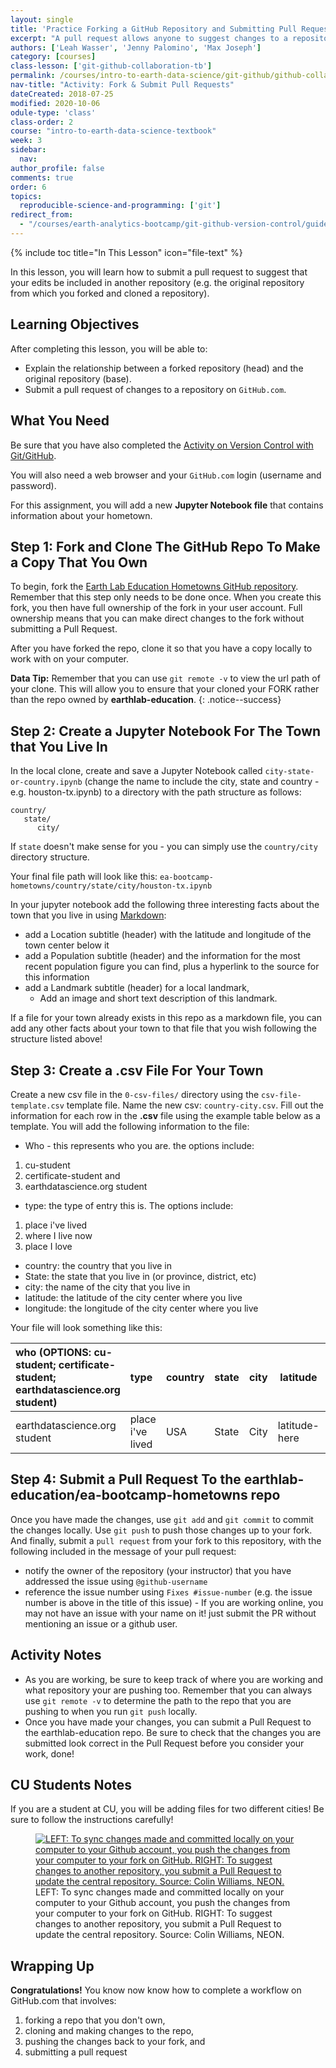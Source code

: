 ```yaml
---
layout: single
title: 'Practice Forking a GitHub Repository and Submitting Pull Requests'
excerpt: "A pull request allows anyone to suggest changes to a repository on GitHub that can be easily reviewed by others. Learn how to submit pull requests on GitHub.com to suggest changes to a GitHub repository."
authors: ['Leah Wasser', 'Jenny Palomino', 'Max Joseph']
category: [courses]
class-lesson: ['git-github-collaboration-tb']
permalink: /courses/intro-to-earth-data-science/git-github/github-collaboration/practice-pull-requests/
nav-title: "Activity: Fork & Submit Pull Requests"
dateCreated: 2018-07-25
modified: 2020-10-06
odule-type: 'class'
class-order: 2
course: "intro-to-earth-data-science-textbook"
week: 3
sidebar:
  nav:
author_profile: false
comments: true
order: 6
topics:
  reproducible-science-and-programming: ['git']
redirect_from:
  - "/courses/earth-analytics-bootcamp/git-github-version-control/guided-activity-pull-request/"
---
```

{% include toc title="In This Lesson" icon="file-text" %}

In this lesson, you will learn how to submit a pull request to suggest that your edits be included in another repository (e.g. the original repository from which you forked and cloned a repository).

<div class='notice--success' markdown="1">

## <i class="fa fa-graduation-cap" aria-hidden="true"></i> Learning Objectives

After completing this lesson, you will be able to:

* Explain the relationship between a forked repository (head) and the original repository (base).
* Submit a pull request of changes to a repository on `GitHub.com`. 


## <i class="fa fa-check-square-o fa-2" aria-hidden="true"></i> What You Need

Be sure that you have also completed the <a href="{{ site.url }}/courses/intro-to-earth-data-science/git-github/version-control/guided-activity-version-control/">Activity on Version Control with Git/GitHub</a>.

You will also need a web browser and your `GitHub.com` login (username and password). 

</div>




For this assignment, you will add a new **Jupyter Notebook file** that contains information about your hometown. 


## Step 1: Fork and Clone The GitHub Repo To Make a Copy That You Own

To begin, fork the <a href="https://github.com/earthlab-education/ea-bootcamp-hometowns" target="_blank">Earth Lab Education Hometowns GitHub repository</a>.
Remember that this step only needs to be done once. When you create this fork, you then have full ownership of the fork in your user account. Full ownership means that you can make direct changes to the fork without submitting a Pull Request.

After you have forked the repo, clone it so that you have a copy locally to work with on your computer. 

<i class="fa fa-star"></i> **Data Tip:** Remember that you can use `git remote -v` to view the url path of your clone. This will allow you to ensure that your cloned your FORK rather than the repo owned by **earthlab-education**. 
{: .notice--success}


## Step 2:  Create a Jupyter Notebook For The Town that You Live In

In the local clone, create and save a Jupyter Notebook called `city-state-or-country.ipynb`  (change the name to include the city, state and country - e.g. houston-tx.ipynb) to a directory with the path structure as follows:

```
country/
   state/
      city/
```

If `state` doesn't make sense for you - you can simply use the  `country/city` directory structure. 

Your final file path will look like this: `ea-bootcamp-hometowns/country/state/city/houston-tx.ipynb`

In your jupyter notebook add the following three interesting facts about the town that you live in using [Markdown](https://www.earthdatascience.org/courses/intro-to-earth-data-science/file-formats/use-text-files/format-text-with-markdown-jupyter-notebook/):

- add a Location subtitle (header) with the latitude and longitude of the town center below it
- add a Population subtitle (header) and the information for the most recent population figure you can find, plus a hyperlink to the source for this information
- add a Landmark subtitle (header) for a local landmark, 
    * Add an image and short text description of this landmark.

If a file for your town already exists in this repo as a markdown file, you can add any other facts about your town to that file that you wish following the structure listed above! 

## Step 3:  Create a .csv File For Your Town

Create a new csv file in the `0-csv-files/` directory using the `csv-file-template.csv` 
template file. Name the new csv: `country-city.csv`. Fill out the information for each row in the **.csv** file using the example table below as a template. You will add the following information to the file:

* Who - this represents who you are. the options include: 
1. cu-student
2. certificate-student and 
3. earthdatascience.org student
* type: the type of entry this is. The options include:
1. place i've lived
2. where I live now
3. place I love

* country: the country that you live in
* State: the state that you live in (or province, district, etc)
* city: the name of the city that you live in
* latitude: the latitude of the city center where you live
* longitude: the longitude of the city center where you live

Your file will look something like this:  

| who (OPTIONS: cu-student; certificate-student; earthdatascience.org student) | type | country | state | city | latitude | longitude | 
|:---|:---|:---|---|---|---|---|
| earthdatascience.org student | place i've lived | USA | State | City | latitude-here | longitude-here | 


## Step 4:  Submit a Pull Request To the earthlab-education/ea-bootcamp-hometowns repo

Once you have made the changes, use `git add` and `git commit` to commit the changes locally. Use `git push` to push those changes up to your fork. And finally, submit a `pull request` from your fork to this repository, with the following included in the message of your pull request: 

- notify the owner of the repository (your instructor) that you have addressed the issue using `@github-username`
- reference the issue number using `Fixes #issue-number` (e.g. the issue number is above in the title of this issue) - If you are working online, you may not have an issue with your name on it! just submit the PR without mentioning an issue or a github user. 


## Activity Notes 

* As you are working, be sure to keep track of where you are working and what 
repository your are pushing too. Remember that you can always use `git remote -v` to 
determine the path to the repo that you are pushing to when you run `git push` locally.
* Once you have made your changes, you can submit a Pull Request to the earthlab-education 
repo. Be sure to check that the changes you are submitted look correct in the Pull Request before you consider your work, done!


## CU Students Notes 
If you are a student at CU, you will be adding files for two different cities! Be sure to follow
the instructions carefully!

<figure>
   <a href="{{ site.url }}/images/earth-analytics/git-version-control/git-push-pr.png">
   <img src="{{ site.url }}/images/earth-analytics/git-version-control/git-push-pr.png" alt="LEFT: To sync changes made and committed locally on your computer to your Github account, you push the changes from your computer to your fork on GitHub. RIGHT: To suggest changes to another repository, you submit a Pull Request to update the central repository. Source: Colin Williams, NEON."></a>
   <figcaption> LEFT: To sync changes made and committed locally on your computer to your Github account, you push the changes from your computer to your fork on GitHub. RIGHT: To suggest changes to another repository, you submit a Pull Request to update the central repository. Source: Colin Williams, NEON.
   </figcaption>
</figure>



















## Wrapping Up 

**Congratulations!** You know now know how to complete a workflow on GitHub.com that involves:

1. forking a repo that you don't own,
2. cloning and making changes to the repo, 
3. pushing the changes back to your fork, and
4. submitting a pull request


